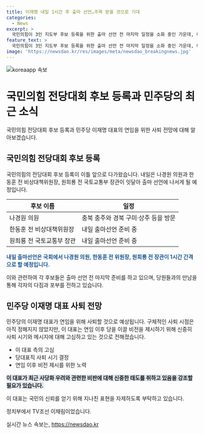 ```yaml
---
title: 이재명 내일 1시간 후 출마 선언…주목 받을 것으로 기대
categories:
  - News
excerpt: >
  국민의힘이 3인 지도부 후보 등록을 위한 출마 선언 전 마지막 일정을 소화 중인 가운데, 이재명 대표의 8월 연임을 위한 사퇴 시기에 대한 논의가 계속되고 있습니다. 결정된 사퇴 시점은 아직 없지만, 단독 출마의 여론부담과 당의 비전 제시를 위한 고심이 이루어지고 있습니다. 특히 최근 민주당의 아버지 등의 표현에 대한 비판에 대해 당의 이미지를 고려하고 있다는 점이 주목받고 있습니다.
feature_text: >
  국민의힘이 3인 지도부 후보 등록을 위한 출마 선언 전 마지막 일정을 소화 중인 가운데, 이재명 대표의 8월 연임을 위한 사퇴 시기에 대한 논의가 계속되고 있습니다. 결정된 사퇴 시점은 아직 없지만, 단독 출마의 여론부담과 당의 비전 제시를 위한 고심이 이루어지고 있습니다. 특히 최근 민주당의 아버지 등의 표현에 대한 비판에 대해 당의 이미지를 고려하고 있다는 점이 주목받고 있습니다.
image: 'https://newsdao.kr/res/images/meta/newsdao_breakingnews.jpg'
---
```


<p><img src="https://newsdao.kr/res/images/meta/newsdao_breakingnews.jpg" alt="koreaapp 속보" /></p>

<h1>국민의힘 전당대회 후보 등록과 민주당의 최근 소식</h1>

<p data-ke-size="size16">국민의힘 전당대회 후보 등록과 민주당 이재명 대표의 연임을 위한 사퇴 전망에 대해 알아보겠습니다.</p>

<h2>국민의힘 전당대회 후보 등록</h2>

<p>국민의힘의 전당대회 후보 등록이 이틀 앞으로 다가왔습니다. 내일은 나경원 의원과 한동훈 전 비상대책위원장, 원희룡 전 국토교통부 장관이 잇달아 출마 선언에 나서게 될 예정입니다.</p>

<table>
<thead>
<tr>
<th>후보 이름</th>
<th>일정</th>
</tr>
</thead>
<tbody>
<tr>
<td>나경원 의원</td>
<td>충북 충주와 경북 구미·상주 등을 방문</td>
</tr>
<tr>
<td>한동훈 전 비상대책위원장</td>
<td>내일 출마선언 준비 중</td>
</tr>
<tr>
<td>원희룡 전 국토교통부 장관</td>
<td>내일 출마선언 준비 중</td>
</tr>
</tbody>
</table>

<p><b><span style="color: #1a5490;">내일 출마선언은 국회에서 나경원 의원, 한동훈 전 위원장, 원희룡 전 장관이 1시간 간격으로 할 예정입니다.</span></b></p>

<p>이와 관련하여 각 후보들은 출마 선언 전 마지막 준비를 하고 있으며, 당원들과의 만남을 통해 각자의 다짐과 포부를 전하고 있습니다.</p>

<h2>민주당 이재명 대표 사퇴 전망</h2>

<p>민주당의 이재명 대표가 연임을 위해 사퇴할 것으로 예상됩니다. 구체적인 사퇴 시점은 아직 정해지지 않았지만, 이 대표는 연임 이후 당을 이끌 비전을 제시하기 위해 신중히 사퇴 시기와 메시지에 대해 고심하고 있는 것으로 전해졌습니다.</p>

<ul>
<li>이 대표 측의 고심</li>
<li>당대표직 사퇴 시기 결정</li>
<li>연임 이후 비전 제시를 위한 노력</li>
</ul>

<p><b><span style="background-color: #21538527;">이 대표가 최근 사당화 우려와 관련한 비판에 대해 신중한 태도를 취하고 있음을 강조할 필요가 있습니다.</span></b></p>

<p>이 대표는 국민의 신뢰를 얻기 위해 지나친 표현을 자제하도록 부탁하고 있습니다.</p>

<p>정치부에서 TV조선 이채림이었습니다.</p>
실시간 뉴스 속보는, <a href="https://newsdao.kr" rel="dofollow">https://newsdao.kr</a>


